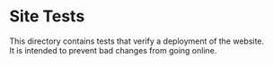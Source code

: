 # Site Tests

This directory contains tests that verify a deployment of the website.  
It is intended to prevent bad changes from going online.
